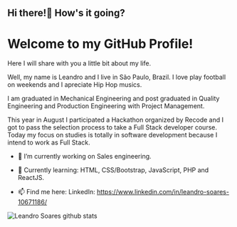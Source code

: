 ## Hi there!👋 How's it going?

# Welcome to my GitHub Profile!

Here I will share with you a little bit about my life.

Well, my name is Leandro and I live in São Paulo, Brazil. I love play football on weekends and I apreciate Hip Hop musics.

I am graduated in Mechanical Engineering and post graduated in Quality Engineering and Production Engineering with Project Management.

This year in August I participated a Hackathon organized by Recode and I got to pass the selection process to take a Full Stack developer course. Today my focus on studies is totally in software development because I intend to work as Full Stack.

- 🔭 I’m currently working on Sales engineering.

- 🌱 Currently learning: HTML, CSS/Bootstrap, JavaScript, PHP and ReactJS.

- 📫 Find me here: LinkedIn: https://www.linkedin.com/in/leandro-soares-10671186/

![Leandro Soares github stats](https://github-readme-stats.vercel.app/api?username=LeandroSoares31&show_icons=true&theme=radical)

